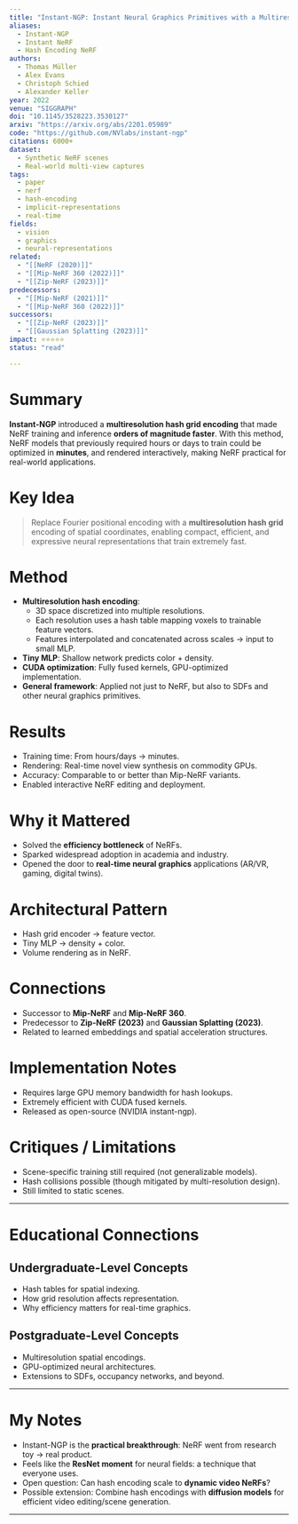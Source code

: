 ```yaml
---
title: "Instant-NGP: Instant Neural Graphics Primitives with a Multiresolution Hash Encoding (2022)"
aliases:
  - Instant-NGP
  - Instant NeRF
  - Hash Encoding NeRF
authors:
  - Thomas Müller
  - Alex Evans
  - Christoph Schied
  - Alexander Keller
year: 2022
venue: "SIGGRAPH"
doi: "10.1145/3528223.3530127"
arxiv: "https://arxiv.org/abs/2201.05989"
code: "https://github.com/NVlabs/instant-ngp"
citations: 6000+
dataset:
  - Synthetic NeRF scenes
  - Real-world multi-view captures
tags:
  - paper
  - nerf
  - hash-encoding
  - implicit-representations
  - real-time
fields:
  - vision
  - graphics
  - neural-representations
related:
  - "[[NeRF (2020)]]"
  - "[[Mip-NeRF 360 (2022)]]"
  - "[[Zip-NeRF (2023)]]"
predecessors:
  - "[[Mip-NeRF (2021)]]"
  - "[[Mip-NeRF 360 (2022)]]"
successors:
  - "[[Zip-NeRF (2023)]]"
  - "[[Gaussian Splatting (2023)]]"
impact: ⭐⭐⭐⭐⭐
status: "read"

---
```


# Summary
**Instant-NGP** introduced a **multiresolution hash grid encoding** that made NeRF training and inference **orders of magnitude faster**. With this method, NeRF models that previously required hours or days to train could be optimized in **minutes**, and rendered interactively, making NeRF practical for real-world applications.

# Key Idea
> Replace Fourier positional encoding with a **multiresolution hash grid** encoding of spatial coordinates, enabling compact, efficient, and expressive neural representations that train extremely fast.

# Method
- **Multiresolution hash encoding**:  
  - 3D space discretized into multiple resolutions.  
  - Each resolution uses a hash table mapping voxels to trainable feature vectors.  
  - Features interpolated and concatenated across scales → input to small MLP.  
- **Tiny MLP**: Shallow network predicts color + density.  
- **CUDA optimization**: Fully fused kernels, GPU-optimized implementation.  
- **General framework**: Applied not just to NeRF, but also to SDFs and other neural graphics primitives.  

# Results
- Training time: From hours/days → minutes.  
- Rendering: Real-time novel view synthesis on commodity GPUs.  
- Accuracy: Comparable to or better than Mip-NeRF variants.  
- Enabled interactive NeRF editing and deployment.  

# Why it Mattered
- Solved the **efficiency bottleneck** of NeRFs.  
- Sparked widespread adoption in academia and industry.  
- Opened the door to **real-time neural graphics** applications (AR/VR, gaming, digital twins).  

# Architectural Pattern
- Hash grid encoder → feature vector.  
- Tiny MLP → density + color.  
- Volume rendering as in NeRF.  

# Connections
- Successor to **Mip-NeRF** and **Mip-NeRF 360**.  
- Predecessor to **Zip-NeRF (2023)** and **Gaussian Splatting (2023)**.  
- Related to learned embeddings and spatial acceleration structures.  

# Implementation Notes
- Requires large GPU memory bandwidth for hash lookups.  
- Extremely efficient with CUDA fused kernels.  
- Released as open-source (NVIDIA instant-ngp).  

# Critiques / Limitations
- Scene-specific training still required (not generalizable models).  
- Hash collisions possible (though mitigated by multi-resolution design).  
- Still limited to static scenes.  

---

# Educational Connections

## Undergraduate-Level Concepts
- Hash tables for spatial indexing.  
- How grid resolution affects representation.  
- Why efficiency matters for real-time graphics.  

## Postgraduate-Level Concepts
- Multiresolution spatial encodings.  
- GPU-optimized neural architectures.  
- Extensions to SDFs, occupancy networks, and beyond.  

---

# My Notes
- Instant-NGP is the **practical breakthrough**: NeRF went from research toy → real product.  
- Feels like the **ResNet moment** for neural fields: a technique that everyone uses.  
- Open question: Can hash encoding scale to **dynamic video NeRFs**?  
- Possible extension: Combine hash encodings with **diffusion models** for efficient video editing/scene generation.  

---
